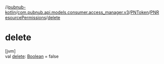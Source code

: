//[pubnub-kotlin](../../../../index.md)/[com.pubnub.api.models.consumer.access_manager.v3](../../index.md)/[PNToken](../index.md)/[PNResourcePermissions](index.md)/[delete](delete.md)

# delete

[jvm]\
val [delete](delete.md): [Boolean](https://kotlinlang.org/api/latest/jvm/stdlib/kotlin/-boolean/index.html) = false
